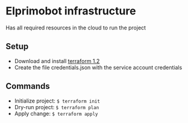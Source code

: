 # Elprimobot infrastructure 

Has all required resources in the cloud to run the project

## Setup

* Download and install [terraform 1.2](https://www.terraform.io/downloads)
* Create the file credentials.json with the service account credentials

## Commands

* Initialize project: `$ terraform init`
* Dry-run project: `$ terraform plan`
* Apply change: `$ terraform apply `
